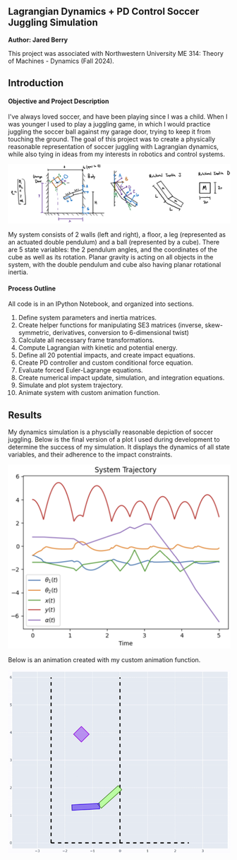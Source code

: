 ## Lagrangian Dynamics + PD Control Soccer Juggling Simulation
**Author: Jared Berry**

This project was associated with Northwestern University ME 314: Theory of Machines - Dynamics (Fall 2024).

## Introduction
#### Objective and Project Description
I've always loved soccer, and have been playing since I was a child. When I was younger I used to play a juggling game, in which I would practice juggling the soccer ball against my garage door, trying to keep it from touching the ground. The goal of this project was to create a physically reasonable representation of soccer juggling with Lagrangian dynamics, while also tying in ideas from my interests in robotics and control systems.

![system_diagram.png](Figures/system_diagram.png)

My system consists of 2 walls (left and right), a floor, a leg (represented as an actuated double pendulum) and a ball (represented by a cube). There are 5 state variables: the 2 pendulum angles, and the coordinates of the cube as well as its rotation. Planar gravity is acting on all objects in the system, with the double pendulum and cube also having planar rotational inertia.

#### Process Outline
All code is in an IPython Notebook, and organized into sections.

1. Define system parameters and inertia matrices.
2. Create helper functions for manipulating SE3 matrices (inverse, skew-symmetric, derivatives, conversion to 6-dimensional twist)
3. Calculate all necessary frame transformations.
4. Compute Lagrangian with kinetic and potential energy.
5. Define all 20 potential impacts, and create impact equations.
6. Create PD controller and custom conditional force equation.
7. Evaluate forced Euler-Lagrange equations.
8. Create numerical impact update, simulation, and integration equations.
9. Simulate and plot system trajectory.
10. Animate system with custom animation function.

## Results
My dynamics simulation is a physcially reasonable depiction of soccer juggling. Below is the final version of a plot I used during development to determine the success of my simulation. It displays the dynamics of all state variables, and their adherence to the impact constraints.

![trajectory_plot.png](Figures/trajectory_plot.png)

Below is an animation created with my custom animation function.

![animation_demo.gif](Figures/animation_demo.gif)
